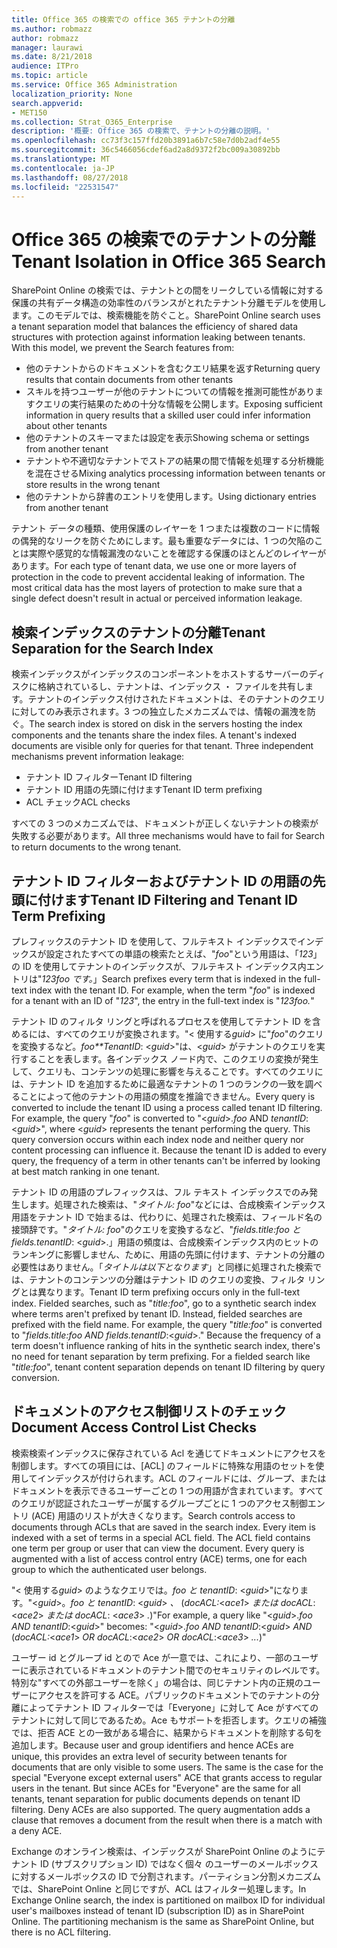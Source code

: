 ```yaml
---
title: Office 365 の検索での office 365 テナントの分離
ms.author: robmazz
author: robmazz
manager: laurawi
ms.date: 8/21/2018
audience: ITPro
ms.topic: article
ms.service: Office 365 Administration
localization_priority: None
search.appverid:
- MET150
ms.collection: Strat_O365_Enterprise
description: '概要: Office 365 の検索で、テナントの分離の説明。'
ms.openlocfilehash: cc73f3c157ffd20b3891a6b7c58e7d0b2adf4e55
ms.sourcegitcommit: 36c5466056cdef6ad2a8d9372f2bc009a30892bb
ms.translationtype: MT
ms.contentlocale: ja-JP
ms.lasthandoff: 08/27/2018
ms.locfileid: "22531547"
---
```

# <a name="tenant-isolation-in-office-365-search"></a><span data-ttu-id="b5268-103">Office 365 の検索でのテナントの分離</span><span class="sxs-lookup"><span data-stu-id="b5268-103">Tenant Isolation in Office 365 Search</span></span>
<span data-ttu-id="b5268-p101">SharePoint Online の検索では、テナントとの間をリークしている情報に対する保護の共有データ構造の効率性のバランスがとれたテナント分離モデルを使用します。このモデルでは、検索機能を防ぐこと。</span><span class="sxs-lookup"><span data-stu-id="b5268-p101">SharePoint Online search uses a tenant separation model that balances the efficiency of shared data structures with protection against information leaking between tenants. With this model, we prevent the Search features from:</span></span>
- <span data-ttu-id="b5268-106">他のテナントからのドキュメントを含むクエリ結果を返す</span><span class="sxs-lookup"><span data-stu-id="b5268-106">Returning query results that contain documents from other tenants</span></span>
- <span data-ttu-id="b5268-107">スキルを持つユーザーが他のテナントについての情報を推測可能性がありますクエリの実行結果のための十分な情報を公開します。</span><span class="sxs-lookup"><span data-stu-id="b5268-107">Exposing sufficient information in query results that a skilled user could infer information about other tenants</span></span>
- <span data-ttu-id="b5268-108">他のテナントのスキーマまたは設定を表示</span><span class="sxs-lookup"><span data-stu-id="b5268-108">Showing schema or settings from another tenant</span></span>
- <span data-ttu-id="b5268-109">テナントや不適切なテナントでストアの結果の間で情報を処理する分析機能を混在させる</span><span class="sxs-lookup"><span data-stu-id="b5268-109">Mixing analytics processing information between tenants or store results in the wrong tenant</span></span>
- <span data-ttu-id="b5268-110">他のテナントから辞書のエントリを使用します。</span><span class="sxs-lookup"><span data-stu-id="b5268-110">Using dictionary entries from another tenant</span></span>

<span data-ttu-id="b5268-p102">テナント データの種類、使用保護のレイヤーを 1 つまたは複数のコードに情報の偶発的なリークを防ぐためにします。最も重要なデータには、1 つの欠陥のことは実際や感覚的な情報漏洩のないことを確認する保護のほとんどのレイヤーがあります。</span><span class="sxs-lookup"><span data-stu-id="b5268-p102">For each type of tenant data, we use one or more layers of protection in the code to prevent accidental leaking of information. The most critical data has the most layers of protection to make sure that a single defect doesn't result in actual or perceived information leakage.</span></span>

## <a name="tenant-separation-for-the-search-index"></a><span data-ttu-id="b5268-113">検索インデックスのテナントの分離</span><span class="sxs-lookup"><span data-stu-id="b5268-113">Tenant Separation for the Search Index</span></span>
<span data-ttu-id="b5268-p103">検索インデックスがインデックスのコンポーネントをホストするサーバーのディスクに格納されているし、テナントは、インデックス ・ ファイルを共有します。テナントのインデックス付けされたドキュメントは、そのテナントのクエリに対してのみ表示されます。3 つの独立したメカニズムでは、情報の漏洩を防ぐ。</span><span class="sxs-lookup"><span data-stu-id="b5268-p103">The search index is stored on disk in the servers hosting the index components and the tenants share the index files. A tenant's indexed documents are visible only for queries for that tenant. Three independent mechanisms prevent information leakage:</span></span>
- <span data-ttu-id="b5268-117">テナント ID フィルター</span><span class="sxs-lookup"><span data-stu-id="b5268-117">Tenant ID filtering</span></span>
- <span data-ttu-id="b5268-118">テナント ID 用語の先頭に付けます</span><span class="sxs-lookup"><span data-stu-id="b5268-118">Tenant ID term prefixing</span></span>
- <span data-ttu-id="b5268-119">ACL チェック</span><span class="sxs-lookup"><span data-stu-id="b5268-119">ACL checks</span></span>

<span data-ttu-id="b5268-120">すべての 3 つのメカニズムでは、ドキュメントが正しくないテナントの検索が失敗する必要があります。</span><span class="sxs-lookup"><span data-stu-id="b5268-120">All three mechanisms would have to fail for Search to return documents to the wrong tenant.</span></span>

## <a name="tenant-id-filtering-and-tenant-id-term-prefixing"></a><span data-ttu-id="b5268-121">テナント ID フィルターおよびテナント ID の用語の先頭に付けます</span><span class="sxs-lookup"><span data-stu-id="b5268-121">Tenant ID Filtering and Tenant ID Term Prefixing</span></span>
<span data-ttu-id="b5268-p104">プレフィックスのテナント ID を使用して、フルテキスト インデックスでインデックスが設定されたすべての単語の検索たとえば、"*foo*"という用語は、「*123*」の ID を使用してテナントのインデックスが、フルテキスト インデックス内エントリは"*123foo です。*」</span><span class="sxs-lookup"><span data-stu-id="b5268-p104">Search prefixes every term that is indexed in the full-text index with the tenant ID. For example, when the term "*foo*" is indexed for a tenant with an ID of "*123*", the entry in the full-text index is "*123foo.*"</span></span>

<span data-ttu-id="b5268-p105">テナント ID のフィルタ リングと呼ばれるプロセスを使用してテナント ID を含めるには、すべてのクエリが変換されます。"< 使用する*guid*> に"*foo*"のクエリを変換するなど。*foo**TenantID*: <*guid*>"は、<*guid*> がテナントのクエリを実行することを表します。各インデックス ノード内で、このクエリの変換が発生して、クエリも、コンテンツの処理に影響を与えることです。すべてのクエリには、テナント ID を追加するために最適なテナントの 1 つのランクの一致を調べることによって他のテナントの用語の頻度を推論できません。</span><span class="sxs-lookup"><span data-stu-id="b5268-p105">Every query is converted to include the tenant ID using a process called tenant ID filtering. For example, the query "*foo*" is converted to "<*guid*>.*foo* AND *tenantID*:<*guid*>", where <*guid*> represents the tenant performing the query. This query conversion occurs within each index node and neither query nor content processing can influence it. Because the tenant ID is added to every query, the frequency of a term in other tenants can't be inferred by looking at best match ranking in one tenant.</span></span>

<span data-ttu-id="b5268-p106">テナント ID の用語のプレフィックスは、フル テキスト インデックスでのみ発生します。処理された検索は、"*タイトル: foo*"などには、合成検索インデックス用語をテナント ID で始まるは、代わりに、処理された検索は、フィールド名の接頭辞です。"*タイトル: foo*"のクエリを変換するなど、"*fields.title:foo と fields.tenantID*: <*guid*>.」用語の頻度は、合成検索インデックス内のヒットのランキングに影響しません、ために、用語の先頭に付けます、テナントの分離の必要性はありません。「*タイトルは以下となります*」と同様に処理された検索では、テナントのコンテンツの分離はテナント ID のクエリの変換、フィルタ リングとは異なります。</span><span class="sxs-lookup"><span data-stu-id="b5268-p106">Tenant ID term prefixing occurs only in the full-text index. Fielded searches, such as "*title:foo*", go to a synthetic search index where terms aren't prefixed by tenant ID. Instead, fielded searches are prefixed with the field name. For example, the query "*title:foo*" is converted to "*fields.title:foo AND fields.tenantID*:<*guid*>." Because the frequency of a term doesn't influence ranking of hits in the synthetic search index, there's no need for tenant separation by term prefixing. For a fielded search like "*title:foo*", tenant content separation depends on tenant ID filtering by query conversion.</span></span>

## <a name="document-access-control-list-checks"></a><span data-ttu-id="b5268-134">ドキュメントのアクセス制御リストのチェック</span><span class="sxs-lookup"><span data-stu-id="b5268-134">Document Access Control List Checks</span></span>
<span data-ttu-id="b5268-p107">検索検索インデックスに保存されている Acl を通じてドキュメントにアクセスを制御します。すべての項目には、[ACL] のフィールドに特殊な用語のセットを使用してインデックスが付けられます。ACL のフィールドには、グループ、またはドキュメントを表示できるユーザーごとの 1 つの用語が含まれています。すべてのクエリが認証されたユーザーが属するグループごとに 1 つのアクセス制御エントリ (ACE) 用語のリストが大きくなります。</span><span class="sxs-lookup"><span data-stu-id="b5268-p107">Search controls access to documents through ACLs that are saved in the search index. Every item is indexed with a set of terms in a special ACL field. The ACL field contains one term per group or user that can view the document. Every query is augmented with a list of access control entry (ACE) terms, one for each group to which the authenticated user belongs.</span></span>

<span data-ttu-id="b5268-139">"< 使用する*guid*> のようなクエリでは。*foo と tenantID*: <*guid*>"になります。"<*guid*>。*foo と tenantID*: <*guid*> *、* (*docACL:*<*ace1*> *または docACL*: <*ace2*> *または docACL*: <*ace3*> *.*)"</span><span class="sxs-lookup"><span data-stu-id="b5268-139">For example, a query like "<*guid*>.*foo AND tenantID*:<*guid*>" becomes: "<*guid*>.*foo AND tenantID*:<*guid*> *AND* (*docACL:*<*ace1*> *OR docACL*:<*ace2*> *OR docACL*:<*ace3*> *...*)"</span></span>

<span data-ttu-id="b5268-p108">ユーザー id とグループ id とので Ace が一意では、これにより、一部のユーザーに表示されているドキュメントのテナント間でのセキュリティのレベルです。特別な"すべての外部ユーザーを除く」の場合は、同じテナント内の正規のユーザーにアクセスを許可する ACE。パブリックのドキュメントでのテナントの分離によってテナント ID フィルターでは「Everyone」に対して Ace がすべてのテナントに対して同じであるため。Ace もサポートを拒否します。クエリの補強では、拒否 ACE との一致がある場合に、結果からドキュメントを削除する句を追加します。</span><span class="sxs-lookup"><span data-stu-id="b5268-p108">Because user and group identifiers and hence ACEs are unique, this provides an extra level of security between tenants for documents that are only visible to some users. The same is the case for the special "Everyone except external users" ACE that grants access to regular users in the tenant. But since ACEs for "Everyone" are the same for all tenants, tenant separation for public documents depends on tenant ID filtering. Deny ACEs are also supported. The query augmentation adds a clause that removes a document from the result when there is a match with a deny ACE.</span></span>

<span data-ttu-id="b5268-p109">Exchange のオンライン検索は、インデックスが SharePoint Online のようにテナント ID (サブスクリプション ID) ではなく個々 のユーザーのメールボックスに対するメールボックスの ID で分割されます。パーティション分割メカニズムでは、SharePoint Online と同じですが、ACL はフィルター処理します。</span><span class="sxs-lookup"><span data-stu-id="b5268-p109">In Exchange Online search, the index is partitioned on mailbox ID for individual user's mailboxes instead of tenant ID (subscription ID) as in SharePoint Online. The partitioning mechanism is the same as SharePoint Online, but there is no ACL filtering.</span></span>
